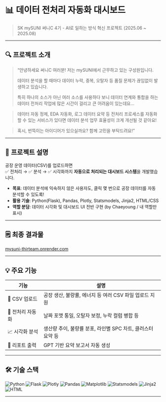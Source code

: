 # 📊 데이터 전처리 자동화 대시보드  
> SK mySUNI 써니C 4기 - AI로 일하는 방식 혁신 프로젝트 (2025.06 ~ 2025.08)

---

## 🔍 프로젝트 소개

> “안녕하세요 써니C 여러분! 저는 mySUNI에서 근무하고 있는 구성원입니다.
> 
> 
> 데이터 분석을 할 때마다 데이터 누락, 중복, 오탈자 등 품질 문제가 끊임없이 발생하고 있습니다.
> 
> 특히 하나의 소스가 아닌 여러 소스를 사용하다 보니 데이터 연계와 통합을 하는 데이터 전처리 작업에 많은 시간이 걸리고 큰 어려움이 있는데요…
> 

> 데이터 자동 정제, EDA 자동화, 로그 데이터 요약 등 전처리 프로세스를 자동화할 수 있는 서비스가 있다면 데이터 분석 업무 효율성이 크게 개선될 것 같아요!
> 

> 혹시, 번뜩이는 아이디어가 있으실까요? 함께 고민을 부탁드려요!”
>

---

## 🧠 프로젝트 설명

공장 운영 데이터(CSV)를 업로드하면  
✅ 전처리 → ✅ 분석 → ✅ 시각화까지 **자동으로 처리되는 대시보드 시스템**을 개발했습니다.

- **목표**: 데이터 분석에 익숙하지 않은 사용자도, 클릭 몇 번으로 공장 데이터를 자동 분석할 수 있도록!
- **활용 기술**: Python(Flask), Pandas, Plotly, Statsmodels, Jinja2, HTML/CSS
- **역할 분담**: 데이터 시각화 및 대시보드 UI 전반 구현 (by Chaeyoung / 내 역할만 표시)

---

## 🗒️ 최종 결과물
[mysuni-thirteam.onrender.com
](https://mysuni-thirteam.onrender.com/)

---

## 💡 주요 기능

| 기능 | 설명 |
|------|------|
| 📂 CSV 업로드 | 공장 생산, 불량률, 에너지 등 여러 CSV 파일 업로드 지원 |
| 🧹 전처리 자동화 | 날짜 포맷 통일, 오탈자 보정, 누락 컬럼 병합 등 |
| 📈 시각화 분석 | 생산량 추이, 불량률 분포, 라인별 SPC 차트, 클러스터 요약 등 |
| 📄 리포트 출력 | GPT 기반 요약 보고서 자동 생성 |

---

## 🛠 기술 스택

![Python](https://img.shields.io/badge/Python-3776AB?style=flat-square&logo=python&logoColor=white)
![Flask](https://img.shields.io/badge/Flask-000000?style=flat-square&logo=flask&logoColor=white)
![Plotly](https://img.shields.io/badge/Plotly-3F4F75?style=flat-square&logo=plotly&logoColor=white)
![Pandas](https://img.shields.io/badge/Pandas-150458?style=flat-square&logo=pandas&logoColor=white)
![Matplotlib](https://img.shields.io/badge/Matplotlib-11557C?style=flat-square&logo=matplotlib&logoColor=white)
![Statsmodels](https://img.shields.io/badge/Statsmodels-008080?style=flat-square)
![Jinja2](https://img.shields.io/badge/Jinja2-B41717?style=flat-square&logo=jinja&logoColor=white)
![HTML](https://img.shields.io/badge/HTML5-E34F26?style=flat-square&logo=html5&logoColor=white)

---
